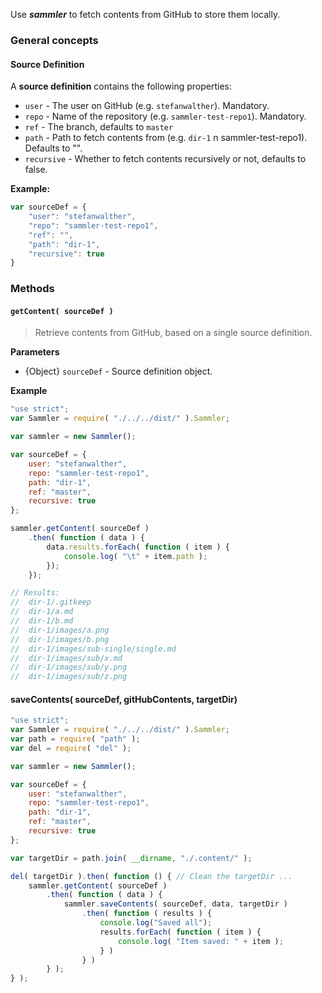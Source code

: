 Use ***sammler*** to fetch contents from GitHub to store them locally.

### General concepts

#### Source Definition
A **source definition** contains the following properties:

- `user` - The user on GitHub (e.g. `stefanwalther`). Mandatory.
- `repo` - Name of the repository (e.g. `sammler-test-repo1`). Mandatory.
- `ref` - The branch, defaults to `master`
- `path` - Path to fetch contents from (e.g. `dir-1` n sammler-test-repo1). Defaults to "".
- `recursive` - Whether to fetch contents recursively or not, defaults to false.

**Example:**

```js
var sourceDef = {
	"user": "stefanwalther",
	"repo": "sammler-test-repo1",
	"ref": "",
	"path": "dir-1",
	"recursive": true
}
```

### Methods

#### `getContent( sourceDef )`

> Retrieve contents from GitHub, based on a single source definition.

**Parameters**
- {Object} `sourceDef` - Source definition object.

**Example**

```js
"use strict";
var Sammler = require( "./../../dist/" ).Sammler;

var sammler = new Sammler();

var sourceDef = {
	user: "stefanwalther",
	repo: "sammler-test-repo1",
	path: "dir-1",
	ref: "master",
	recursive: true
};

sammler.getContent( sourceDef )
	.then( function ( data ) {
		data.results.forEach( function ( item ) {
			console.log( "\t" + item.path );
		});
	});

// Results:
// 	dir-1/.gitkeep
// 	dir-1/a.md
// 	dir-1/b.md
// 	dir-1/images/a.png
// 	dir-1/images/b.png
// 	dir-1/images/sub-single/single.md
// 	dir-1/images/sub/x.md
// 	dir-1/images/sub/y.png
// 	dir-1/images/sub/z.png

```

#### saveContents( sourceDef, gitHubContents, targetDir)

```js
"use strict";
var Sammler = require( "./../../dist/" ).Sammler;
var path = require( "path" );
var del = require( "del" );

var sammler = new Sammler();

var sourceDef = {
	user: "stefanwalther",
	repo: "sammler-test-repo1",
	path: "dir-1",
	ref: "master",
	recursive: true
};

var targetDir = path.join( __dirname, "./.content/" );

del( targetDir ).then( function () { // Clean the targetDir ...
	sammler.getContent( sourceDef )
		.then( function ( data ) {
			sammler.saveContents( sourceDef, data, targetDir )
				.then( function ( results ) {
					console.log("Saved all");
					results.forEach( function ( item ) {
						console.log( "Item saved: " + item );
					} )
				} )
		} );
} );
```
